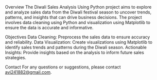 Overview
The Diwali Sales Analysis Using Python project aims to explore and analyze sales data from the Diwali festival season to uncover trends, patterns, and insights that can drive business decisions. The project involves data cleaning using Python and visualization using Matplotlib to ensure the data is accurate and informative.

Objectives
Data Cleaning: Preprocess the sales data to ensure accuracy and reliability.
Data Visualization: Create visualizations using Matplotlib to identify sales trends and patterns during the Diwali season.
Actionable Insights: Provide insights based on the analysis to inform future sales strategies.

Contact
For any questions or suggestions, please contact avi241882@gmail.com.
